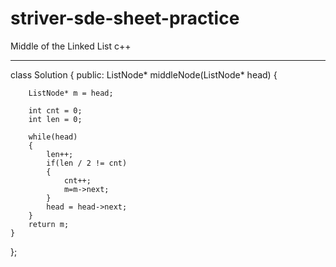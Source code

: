 # striver-sde-sheet-practice
Middle of the Linked List
c++

*******************

class Solution {
public:
    ListNode* middleNode(ListNode* head) {
        
        ListNode* m = head;
        
        int cnt = 0;
        int len = 0;
        
        while(head)
        {
            len++;
            if(len / 2 != cnt)
            {
                cnt++;
                m=m->next;
            }
            head = head->next;
        }
        return m;
    }
};
